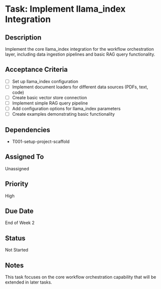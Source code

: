 # Task: Implement llama_index Integration

## Description
Implement the core llama_index integration for the workflow orchestration layer, including data ingestion pipelines and basic RAG query functionality.

## Acceptance Criteria
- [ ] Set up llama_index configuration
- [ ] Implement document loaders for different data sources (PDFs, text, code)
- [ ] Create basic vector store connection
- [ ] Implement simple RAG query pipeline
- [ ] Add configuration options for llama_index parameters
- [ ] Create examples demonstrating basic functionality

## Dependencies
- T001-setup-project-scaffold

## Assigned To
Unassigned

## Priority
High

## Due Date
End of Week 2

## Status
Not Started

## Notes
This task focuses on the core workflow orchestration capability that will be extended in later tasks. 